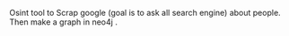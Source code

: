 Osint tool to Scrap google (goal is to ask all search engine) about people.
Then make a graph in neo4j .

 
